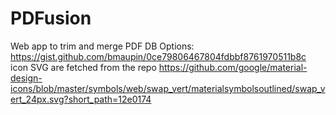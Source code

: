 # PDFusion
Web app to trim and merge PDF
DB Options:
https://gist.github.com/bmaupin/0ce79806467804fdbbf8761970511b8c
icon SVG are fetched from the repo
 https://github.com/google/material-design-icons/blob/master/symbols/web/swap_vert/materialsymbolsoutlined/swap_vert_24px.svg?short_path=12e0174
 